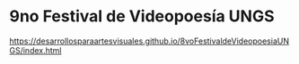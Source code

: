 # 9no Festival de Videopoesía UNGS

https://desarrollosparaartesvisuales.github.io/8voFestivaldeVideopoesiaUNGS/index.html


